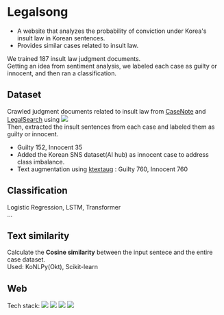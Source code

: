# Legalsong
* A website that analyzes the probability of conviction under Korea's insult law in Korean sentences. <br>
* Provides similar cases related to insult law. <br>

We trained 187 insult law judgment documents. <br>
Getting an idea from sentiment analysis, we labeled each case as guilty or innocent, and then ran a classification. <br>

## Dataset
Crawled judgment documents related to insult law from [CaseNote](https://casenote.kr/) and [LegalSearch](https://legalsearch.kr/) using <img src="https://img.shields.io/badge/Selenium-43B02A?style=flat&logo=Selenium&logoColor=white"/> <br>
Then, extracted the insult sentences from each case and labeled them as guilty or innocent.
* Guilty 152, Innocent 35
* Added the Korean SNS dataset(AI hub) as innocent case to address class imbalance.
* Text augmentation using [ktextaug](https://github.com/jucho2725/ktextaug) : Guilty 760, Innocent 760

## Classification
Logistic Regression, LSTM, Transformer <br>
...

## Text similarity
Calculate the __Cosine similarity__ between the input sentece and the entire case dataset. <br>
Used: KoNLPy(Okt), Scikit-learn


## Web
Tech stack: <img src="https://img.shields.io/badge/Flask-000000?style=flat&logo=flask&logoColor=white"/>  <img src="https://img.shields.io/badge/MariaDB-003545?style=flat&logo=mariaDB&logoColor=white"/>
<img src="https://img.shields.io/badge/HTML5-E34F26?style=flat&logo=HTML5&logoColor=white"/>
<img src="https://img.shields.io/badge/JavaScript-F7DF1E?style=flat&logo=javascript&logoColor=white"/>
